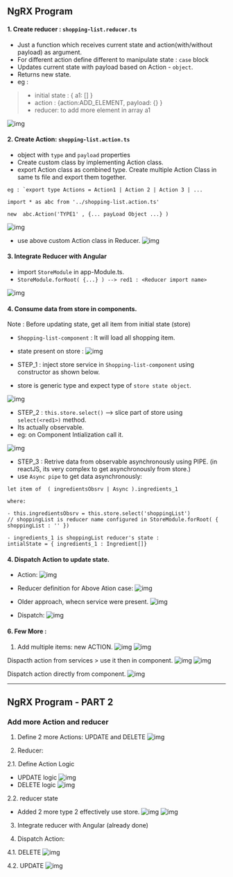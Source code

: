 ## NgRX  Program

#### 1. Create reducer : `shopping-list.reducer.ts`
- Just a function which receives current state and action(with/without payload) as argument.
- For different action define different to manipulate state : `case` block
- Updates current state with payload based on Action - `object`.
- Returns new state. 
- eg : 
> - initial state : { a1: [] }
> - action : {action:ADD_ELEMENT, payload: {} }
> - reducer:  to add more element in array a1

![img](https://github.com/lekhrajdinkar/NG6/blob/master/notes/assets/ngrx/003.jpg)

#### 2. Create Action: `shopping-list.action.ts`
- object with `type` and `payload` properties
- Create custom class by implementing Action class.
- export Action class as combined type. Create multiple Action Class in same ts file and export them together.
```
eg : `export type Actions = Action1 | Action 2 | Action 3 | ...

import * as abc from '../shopping-list.action.ts'

new  abc.Action('TYPE1' , {... payLoad Object ...} )
```
![img](https://github.com/lekhrajdinkar/NG6/blob/master/notes/assets/ngrx/004.jpg)

- use above custom Action class in Reducer.
![img](https://github.com/lekhrajdinkar/NG6/blob/master/notes/assets/ngrx/005.jpg)

#### 3. Integrate Reducer with Angular
- import `StoreModule` in app-Module.ts.
- `StoreModule.forRoot( {...} ) --> red1 : <Reducer import name>`

![img](https://github.com/lekhrajdinkar/NG6/blob/master/notes/assets/ngrx/006.jpg)


#### 4. Consume data from store in components.
Note : Before updating state, get all item from initial state (store)
- `Shopping-list-component` : It will load all shopping item.
- state present on store : 
![img](https://github.com/lekhrajdinkar/NG6/blob/master/notes/assets/ngrx/009.jpg)

- STEP_1 : inject store service in `Shopping-list-component` using constructor as shown below.
- store is generic type and expect type of `store state object`.

![img](https://github.com/lekhrajdinkar/NG6/blob/master/notes/assets/ngrx/008.jpg)

- STEP_2 : `this.store.select()` --> slice part of store using `select(<red1>)` method.
- Its actually observable.
- eg: on Component Intialization call it.

![img](https://github.com/lekhrajdinkar/NG6/blob/master/notes/assets/ngrx/011.jpg)

- STEP_3 : Retrive data from observable asynchronously using PIPE. (in reactJS, its very complex to get asynchronously from store.)
- use `Async pipe` to get data asynchronously:
```
let item of  ( ingredientsObsrv | Async ).ingredients_1

where:

- this.ingredientsObsrv = this.store.select('shoppingList') 
// shoppingList is reducer name configured in StoreModule.forRoot( { shoppingList : '' })

- ingredients_1 is shoppingList reducer's state : 
intialState = { ingredients_1 : Ingredient[]}

```

#### 4. Dispatch Action to update state.
- Action: 
![img](https://github.com/lekhrajdinkar/NG6/blob/master/notes/assets/ngrx/014.jpg)

- Reducer definition for Above Ation case:
![img](https://github.com/lekhrajdinkar/NG6/blob/master/notes/assets/ngrx/012.jpg)

- Older approach, whecn service were present.
![img](https://github.com/lekhrajdinkar/NG6/blob/master/notes/assets/ngrx/013_1.jpg)

- Dispatch:
![img](https://github.com/lekhrajdinkar/NG6/blob/master/notes/assets/ngrx/015.jpg)

#### 6. Few More :

1. Add multiple items: new ACTION.
![img](https://github.com/lekhrajdinkar/NG6/blob/master/notes/assets/ngrx/016.jpg)
![img](https://github.com/lekhrajdinkar/NG6/blob/master/notes/assets/ngrx/017.jpg)

Dispacth action from services > use it then in component.
![img](https://github.com/lekhrajdinkar/NG6/blob/master/notes/assets/ngrx/018.jpg)
![img](https://github.com/lekhrajdinkar/NG6/blob/master/notes/assets/ngrx/019.jpg)

Dispatch action directly from component.
![img](https://github.com/lekhrajdinkar/NG6/blob/master/notes/assets/ngrx/020.jpg)
***

## NgRX  Program - PART 2

### Add more Action and reducer

1. Define 2 more Actions: UPDATE and DELETE
![img](https://github.com/lekhrajdinkar/NG6/blob/master/notes/assets/ngrx/021.jpg)

2. Reducer:

2.1. Define Action Logic 
- UPDATE logic
![img](https://github.com/lekhrajdinkar/NG6/blob/master/notes/assets/ngrx/022.jpg)
- DELETE logic
![img](https://github.com/lekhrajdinkar/NG6/blob/master/notes/assets/ngrx/022_1.jpg)

2.2. reducer state
- Added 2 more type 2 effectively use store.
![img](https://github.com/lekhrajdinkar/NG6/blob/master/notes/assets/ngrx/023.jpg)
![img](https://github.com/lekhrajdinkar/NG6/blob/master/notes/assets/ngrx/026.jpg)

3. Integrate reducer with Angular (already done)

4. Dispatch Action:

4.1. DELETE 
![img](https://github.com/lekhrajdinkar/NG6/blob/master/notes/assets/ngrx/025.jpg)

4.2. UPDATE
![img](https://github.com/lekhrajdinkar/NG6/blob/master/notes/assets/ngrx/024.jpg)





